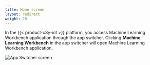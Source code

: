 ```yaml
---
title: Home screen
layout: redirect
weight: 20
---
```


In the {{< product-c8y-iot >}} platform, you access Machine Learning Workbench application through the app switcher. Clicking **Machine Learning Workbench** in the app switcher will open Machine Learning Workbench application.

![App Switcher screen](/images/zementis/mlw-app-home-screen.png)
